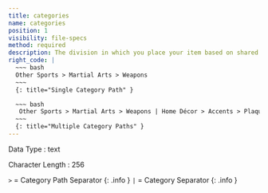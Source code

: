 ```yaml
---
title: categories
name: categories
position: 1
visibility: file-specs
method: required
description: The division in which you place your item based on shared characteristics.
right_code: |
  ~~~ bash
  Other Sports > Martial Arts > Weapons
  ~~~
  {: title="Single Category Path" }

  ~~~ bash
   Other Sports > Martial Arts > Weapons | Home Décor > Accents > Plaques
  ~~~
  {: title="Multiple Category Paths" }
---
```


Data Type
: text

Character Length
: 256

`>` = Category Path Separator
{: .info }
`|` = Category Separator
{: .info }